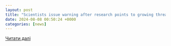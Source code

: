 ```yaml
---
layout: post
title: "Scientists issue warning after research points to growing threat looming over millions of Americans: ’A rapidly approaching deadline … that demands urgent attention’"
date: 2024-08-08 00:50:24 +0000
categories: [news]
---
```


[Читати далі](https://www.thecooldown.com/green-tech/sea-level-rise-flooding-risk-critical-infrastructure-us/)
